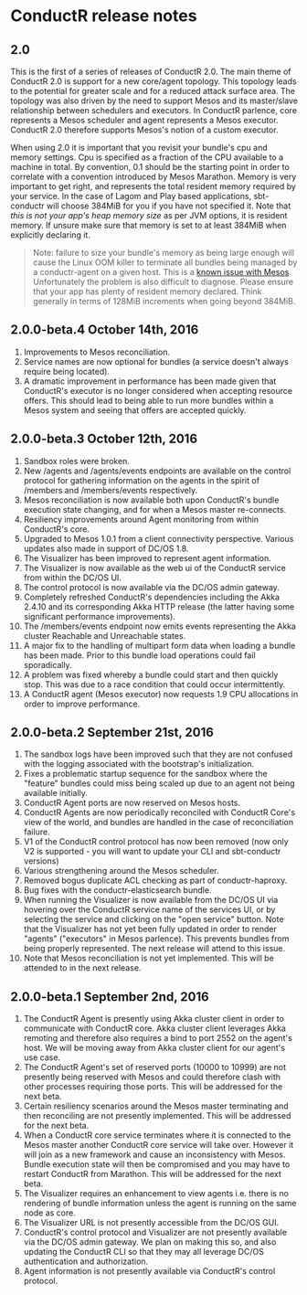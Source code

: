 # ConductR release notes

## 2.0

This is the first of a series of releases of ConductR 2.0. The main theme of ConductR 2.0 is support for a new core/agent topology. This topology leads to the potential for greater scale and for a reduced attack surface area. The topology was also driven by the need to support Mesos and its master/slave relationship between schedulers and executors. In ConductR parlence, core represents a Mesos scheduler and agent represents a Mesos executor. ConductR 2.0 therefore supports Mesos's notion of a custom executor.

When using 2.0 it is important that you revisit your bundle's cpu and memory settings. Cpu is specified as a fraction of the CPU available to a machine in total. By convention, 0.1 should be the starting point in order to correlate with a convention introduced by Mesos Marathon. Memory is very important to get right, and represents the total resident memory required by your service. In the case of Lagom and Play based applications, sbt-conductr will choose 384MiB for you if you have not specified it. Note that *this is not your app's heap memory size* as per JVM options, it is resident memory. If unsure make sure that memory is set to at least 384MiB when explicitly declaring it.

> Note: failure to size your bundle's memory as being large enough will cause the Linux OOM killer to terminate all bundles being managed by a conductr-agent on a given host. This is a [known issue with Mesos](https://issues.apache.org/jira/browse/MESOS-3333#). Unfortunately the problem is also difficult to diagnose. Please ensure that your app has plenty of resident memory declared. Think generally in terms of 128MiB increments when going beyond 384MiB.

## 2.0.0-beta.4 October 14th, 2016

1. Improvements to Mesos reconciliation.
2. Service names are now optional for bundles (a service doesn't always require being located).
3. A dramatic improvement in performance has been made given that ConductR's executor is no longer considered when accepting resource offers. This should lead to being able to run more bundles within a Mesos system and seeing that offers are accepted quickly.

## 2.0.0-beta.3 October 12th, 2016

1. Sandbox roles were broken.
2. New /agents and /agents/events endpoints are available on the control protocol for gathering information on the agents in the spirit of /members and /members/events respectively.
3. Mesos reconciliation is now available both upon ConductR's bundle execution state changing, and for when a Mesos master re-connects.
4. Resiliency improvements around Agent monitoring from within ConductR's core.
5. Upgraded to Mesos 1.0.1 from a client connectivity perspective. Various updates also made in support of DC/OS 1.8.
6. The Visualizer has been improved to represent agent information.
7. The Visualizer is now available as the web ui of the ConductR service from within the DC/OS UI.
8. The control protocol is now available via the DC/OS admin gateway.
9. Completely refreshed ConductR's dependencies including the Akka 2.4.10 and its corresponding Akka HTTP release (the latter having some significant performance improvements).
10. The /members/events endpoint now emits events representing the Akka cluster Reachable and Unreachable states.
11. A major fix to the handling of multipart form data when loading a bundle has been made. Prior to this bundle load operations could fail sporadically.
12. A problem was fixed whereby a bundle could start and then quickly stop. This was due to a race condition that could occur intermittently.
13. A ConductR agent (Mesos executor) now requests 1.9 CPU allocations in order to improve performance.

## 2.0.0-beta.2 September 21st, 2016

1. The sandbox logs have been improved such that they are not confused with the logging associated with the bootstrap's initialization.
2. Fixes a problematic startup sequence for the sandbox where the "feature" bundles could miss being scaled up due to an agent not being available initially.
3. ConductR Agent ports are now reserved on Mesos hosts.
4. ConductR Agents are now periodically reconciled with ConductR Core's view of the world, and bundles are handled in the case of reconciliation failure.
5. V1 of the ConductR control protocol has now been removed (now only V2 is supported - you will want to update your CLI and sbt-conductr versions)
6. Various strengthening around the Mesos scheduler.
7. Removed bogus duplicate ACL checking as part of conductr-haproxy.
8. Bug fixes with the conductr-elasticsearch bundle.
9. When running the Visualizer is now available from the DC/OS UI via hovering over the ConductR service name of the services UI, or by selecting the service and clicking on the "open service" button. Note that the Visualizer has not yet been fully updated in order to render "agents" ("executors" in Mesos parlence). This prevents bundles from being properly represented. The next release will attend to this issue.
10. Note that Mesos reconciliation is not yet implemented. This will be attended to in the next release.

## 2.0.0-beta.1 September 2nd, 2016

1. The ConductR Agent is presently using Akka cluster client in order to communicate with ConductR core. Akka cluster client leverages Akka remoting and therefore also requires a bind to port 2552 on the agent's host. We will be moving away from Akka cluster client for our agent's use case.
2. The ConductR Agent's set of reserved ports (10000 to 10999) are not presently being reserved with Mesos and could therefore clash with other processes requiring those ports. This will be addressed for the next beta.
3. Certain resiliency scenarios around the Mesos master terminating and then reconciling are not presently implemented. This will be addressed for the next beta.
4. When a ConductR core service terminates where it is connected to the Mesos master another ConductR core service will take over. However it will join as a new framework and cause an inconsistency with Mesos. Bundle execution state will then be compromised and you may have to restart ConductR from Marathon. This will be addressed for the next beta.
5. The Visualizer requires an enhancement to view agents i.e. there is no rendering of bundle information unless the agent is running on the same node as core.
6. The Visualizer URL is not presently accessible from the DC/OS GUI.
7. ConductR's control protocol and Visualizer are not presently available via the DC/OS admin gateway. We plan on making this so, and also updating the ConductR CLI so that they may all leverage DC/OS authentication and authorization.
8. Agent information is not presently available via ConductR's control protocol.
